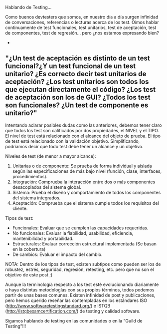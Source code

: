 Hablando de Testing…

Como buenos devtesters que somos, en nuestro día a día surgen infinidad de conversaciones, referencias o lecturas acerca de los test. Oímos hablar continuamente de test funcionales, test unitarios, test de aceptación, test de componentes, test de regresión… pero ¿nos estamos expresando bien?

-
"¿Un test de aceptación es distinto de un test funcional?¿Y un test funcional de un test unitario? ¿Es correcto decir test unitarios de aceptación? ¿Los test unitarios son todos los que ejecutan directamente el código? ¿Los test de aceptación son los de GUI? ¿Todos los test son funcionales? ¿Un test de componente es unitario?"
-

Intentando aclarar posibles dudas como las anteriores, debemos tener claro que todos los test son calificados por dos propiedades, el NIVEL y el TIPO. El nivel de test está relacionado con el alcance del objeto de prueba. El tipo de test está relacionado con la validación objetivo. Simplificando, podríamos decir que todo test debe tener un alcance y un objetivo.

Niveles de test (de menor a mayor alcance):
1. Unitarias o de componente: Se prueba de forma individual y aislada según las especificaciones de más bajo nivel (función, clase, interfaces, procedimientos).
2. Integración: Comprueba la interacción entre dos o más componentes desacoplados del sistema global.
3. Sistema: Prueba el diseño y comportamiento de todos los componentes del sistema integrados.
4. Aceptación: Comprueba que el sistema cumple todos los requisitos del cliente.

Tipos de test:
- Funcionales: Evaluar que se cumplen las capacidades requeridas.
- No funcionales: Evaluar la fiabilidad, usabilidad, eficiencia, mantenibilidad y portabilidad.
- Estructurales: Evaluar corrección estructural implementada (Se basan en la cobertura)
- De cambios: Evaluar el impacto del cambio.

NOTA: Dentro de los tipos de test, existen subtipos como pueden ser los de robustez, estrés, seguridad, regresión, retesting, etc. pero que no son el objetivo de este post ;)

Aunque la terminología respecto a los test esté evolucionando diariamente o haya distintas metodologías con sus propios términos, todos podemos partir de unas bases comunes. Existen infinidad de post y publicaciones, pero hemos querido reseñar las contempladas en los estándares ISO (http://www.softwaretestingstandard.org/) e ISTQB (http://istqbexamcertification.com/) de testing y calidad software.

Sigamos hablando de testing en las comunidades o en la “Guild de Testing”!!!
